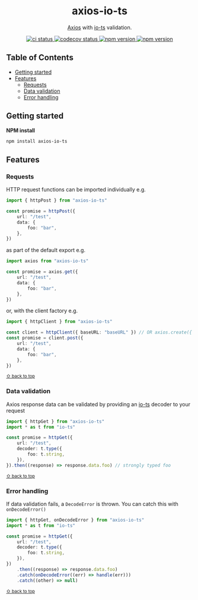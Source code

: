 <p align="center">
	<h1 align="center">axios-io-ts</h1>
	<p align="center">
        <a href="https://github.com/axios/axios">Axios</a> with <a href="https://github.com/gcanti/io-ts">io-ts</a> validation.
  </p>
</p>
<p align="center">
  <a href="https://github.com/johnyherangi/axios-io-ts/actions/workflows/ci.yml">
    <img src="https://github.com/johnyherangi/axios-io-ts/actions/workflows/ci.yml/badge.svg" alt="ci status">
  </a>
  <a href="https://codecov.io/gh/johnyherangi/axios-io-ts">
    <img src="https://codecov.io/gh/johnyherangi/axios-io-ts/branch/master/graph/badge.svg" alt="codecov status">
  </a>
    <a href="https://www.npmjs.com/axios-io-ts">
  <img src="https://img.shields.io/npm/v/axios-io-ts" alt="npm version">
    </a>
  <a href="https://github.com/johnyherangi?tab=packages&repo_name=axios-io-ts">
    <img src="https://img.shields.io/github/package-json/v/johnyherangi/axios-io-ts" alt="npm version">
  </a>
</p>

<!-- Used for the "back to top" links within the document -->
<div id="contents"></div>

## Table of Contents

-   [Getting started](#getting-started)
-   [Features](#features)
    -   [Requests](#requests)
    -   [Data validation](#data-validation)
    -   [Error handling](#error-handling)

## Getting started

**NPM install**

```sh
npm install axios-io-ts
```

## Features

### Requests

HTTP request functions can be imported individually e.g.

```ts
import { httpPost } from "axios-io-ts"

const promise = httpPost({
    url: "/test",
    data: {
        foo: "bar",
    },
})
```

as part of the default export e.g.

```ts
import axios from "axios-io-ts"

const promise = axios.get({
    url: "/test",
    data: {
        foo: "bar",
    },
})
```

or, with the client factory e.g.

```ts
import { httpClient } from "axios-io-ts"

const client = httpClient({ baseURL: "baseURL" }) // OR axios.create({ baseURL: "baseURL" })
const promise = client.post({
    url: "/test",
    data: {
        foo: "bar",
    },
})
```

<sub>[⇧ back to top](#contents)</sub>

### Data validation

Axios response data can be validated by providing an [io-ts](https://github.com/gcanti/io-ts) decoder to your request

```ts
import { httpGet } from "axios-io-ts"
import * as t from "io-ts"

const promise = httpGet({
    url: "/test",
    decoder: t.type({
        foo: t.string,
    }),
}).then((response) => response.data.foo) // strongly typed foo
```

<sub>[⇧ back to top](#contents)</sub>

### Error handling

If data validation fails, a `DecodeError` is thrown. You can catch this with `onDecodeError()`

```ts
import { httpGet, onDecodeError } from "axios-io-ts"
import * as t from "io-ts"

const promise = httpGet({
    url: "/test",
    decoder: t.type({
        foo: t.string,
    }),
})
    .then((response) => response.data.foo)
    .catch(onDecodeError((err) => handle(err)))
    .catch((other) => null)
```

<sub>[⇧ back to top](#contents)</sub>
